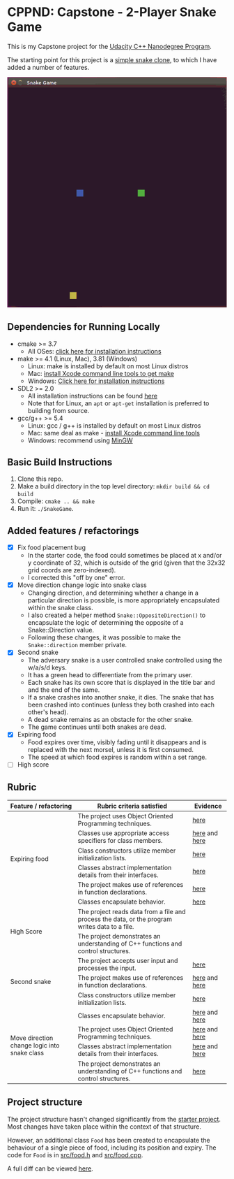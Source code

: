 # CPPND: Capstone - 2-Player Snake Game

This is my Capstone project for the [Udacity C++ Nanodegree Program](https://www.udacity.com/course/c-plus-plus-nanodegree--nd213).

The starting point for this project is a [simple snake clone](https://github.com/udacity/CppND-Capstone-Snake-Game), to which I have added a number of features.

<img src="snake_game.gif"/>

## Dependencies for Running Locally
* cmake >= 3.7
  * All OSes: [click here for installation instructions](https://cmake.org/install/)
* make >= 4.1 (Linux, Mac), 3.81 (Windows)
  * Linux: make is installed by default on most Linux distros
  * Mac: [install Xcode command line tools to get make](https://developer.apple.com/xcode/features/)
  * Windows: [Click here for installation instructions](http://gnuwin32.sourceforge.net/packages/make.htm)
* SDL2 >= 2.0
  * All installation instructions can be found [here](https://wiki.libsdl.org/Installation)
  * Note that for Linux, an `apt` or `apt-get` installation is preferred to building from source.
* gcc/g++ >= 5.4
  * Linux: gcc / g++ is installed by default on most Linux distros
  * Mac: same deal as make - [install Xcode command line tools](https://developer.apple.com/xcode/features/)
  * Windows: recommend using [MinGW](http://www.mingw.org/)

## Basic Build Instructions

1. Clone this repo.
2. Make a build directory in the top level directory: `mkdir build && cd build`
3. Compile: `cmake .. && make`
4. Run it: `./SnakeGame`.

## Added features / refactorings

- [x] Fix food placement bug
  - In the starter code, the food could sometimes be placed at x and/or y coordinate of 32, which is outside of the grid (given that the 32x32 grid coords are zero-indexed).
  - I corrected this "off by one" error.
- [x] Move direction change logic into snake class
  - Changing direction, and determining whether a change in a particular direction is possible, is more appropriately encapsulated within the snake class.
  - I also created a helper method `Snake::OppositeDirection()` to encapsulate the logic of determining the opposite of a Snake::Direction value.
  - Following these changes, it was possible to make the `Snake::direction` member private.
- [x] Second snake
  - The adversary snake is a user controlled snake controlled using the w/a/s/d keys.
  - It has a green head to differentiate from the primary user.
  - Each snake has its own score that is displayed in the title bar and and the end of the same.
  - If a snake crashes into another snake, it dies. The snake that has been crashed into continues (unless they both crashed into each other's head).
  - A dead snake remains as an obstacle for the other snake.
  - The game continues until both snakes are dead.
- [x] Expiring food
  - Food expires over time, visibly fading until it disappears and is replaced with the next morsel, unless it is first consumed.
  - The speed at which food expires is random within a set range.
- [ ] High score

## Rubric

<table>
  <thead>
    <tr>
      <th>Feature / refactoring</th>
      <th>Rubric criteria satisfied</th>
      <th>Evidence</th>
    </tr>
  </thead>
  <tbody>
    <tr>
      <td rowspan="6">Expiring food</td>
      <td>The project uses Object Oriented Programming techniques.</td>
      <td>
        <a href="https://github.com/samfrances/CppND-Capstone-Snake-Game/commit/609f7f71db57cbc628d1b3c34b6e2d0d7c04b618">here</a>
      </td>
    </tr>
    <tr>
      <td>Classes use appropriate access specifiers for class members.</td>
      <td>
        <a href="https://github.com/samfrances/CppND-Capstone-Snake-Game/commit/609f7f71db57cbc628d1b3c34b6e2d0d7c04b618#diff-2a8a6c0d90317541e8c7cabd5076c1f5">here</a> and
        <a href="https://github.com/samfrances/CppND-Capstone-Snake-Game/commit/7179b7dea93fb0a2f4691e126df32e14373d34b4#diff-2a8a6c0d90317541e8c7cabd5076c1f5">here</a>
      </td>
    </tr>
    <tr>
      <td>Class constructors utilize member initialization lists.</td>
      <td>
        <a href="https://github.com/samfrances/CppND-Capstone-Snake-Game/commit/609f7f71db57cbc628d1b3c34b6e2d0d7c04b618#diff-2a8a6c0d90317541e8c7cabd5076c1f5R10-R14">here</a>
      </td>
    </tr>
    <tr>
      <td>Classes abstract implementation details from their interfaces.</td>
      <td>
        <a href="https://github.com/samfrances/CppND-Capstone-Snake-Game/commit/7179b7dea93fb0a2f4691e126df32e14373d34b4#diff-1132b3f1f84a5c35465145b8014b498f">here</a>
      </td>
    </tr>
    <tr>
      <td>The project makes use of references in function declarations.</td>
      <td>
        <a href="https://github.com/samfrances/CppND-Capstone-Snake-Game/commit/7179b7dea93fb0a2f4691e126df32e14373d34b4#diff-8489e9017bfe9a3e03b2c4b94f61c474R41">here</a>
      </td>
    </tr>
    <tr>
      <td>Classes encapsulate behavior.</td>
      <td>
        <a href="https://github.com/samfrances/CppND-Capstone-Snake-Game/commit/7179b7dea93fb0a2f4691e126df32e14373d34b4#diff-1132b3f1f84a5c35465145b8014b498f">here</a>
      </td>
    </tr>
    <tr>
      <td rowspan="2">High Score</td>
      <td>The project reads data from a file and process the data, or the program writes data to a file.</td>
      <td></td>
    </tr>
    <tr>
      <td>The project demonstrates an understanding of C++ functions and control structures.</td>
      <td></td>
    </tr>
    <tr>
      <td rowspan="3">Second snake</td>
      <td>The project accepts user input and processes the input.</td>
      <td>
        <a href="https://github.com/samfrances/CppND-Capstone-Snake-Game/commit/496742b1748a98dc97b6003de16fbfb26ceb1905#diff-52537bb6a6d31158dba678bd0d88541aR29-R43">here</a>
      </td>
    </tr>
    <tr>
      <td>The project makes use of references in function declarations.</td>
      <td>
        <a href="https://github.com/samfrances/CppND-Capstone-Snake-Game/commit/496742b1748a98dc97b6003de16fbfb26ceb1905#diff-8489e9017bfe9a3e03b2c4b94f61c474R28">here</a> and
        <a href="https://github.com/samfrances/CppND-Capstone-Snake-Game/commit/496742b1748a98dc97b6003de16fbfb26ceb1905#diff-8489e9017bfe9a3e03b2c4b94f61c474R33">here</a>
      </td>
    </tr>
    <tr>
      <td>Class constructors utilize member initialization lists.</td>
      <td>
        <a href="https://github.com/samfrances/CppND-Capstone-Snake-Game/commit/496742b1748a98dc97b6003de16fbfb26ceb1905#diff-18513665750ef5adf42b5ec29e14162eR7">here</a>
      </td>
    </tr>
    <tr>
      <td rowspan="4">Move direction change logic into snake class</td>
      <td>Classes encapsulate behavior.</td>
      <td>
        <a href="https://github.com/samfrances/CppND-Capstone-Snake-Game/commit/b1d15bad201cf8024827a43c678cb6cd2ea6a45d#diff-52537bb6a6d31158dba678bd0d88541a">here</a> and
        <a href="https://github.com/samfrances/CppND-Capstone-Snake-Game/commit/b1d15bad201cf8024827a43c678cb6cd2ea6a45d#diff-5724de0b1684b15a68f2e893a80b0ddc">here</a>
      </td>
    </tr>
    <tr>
      <td>The project uses Object Oriented Programming techniques.</td>
      <td>
        <a href="https://github.com/samfrances/CppND-Capstone-Snake-Game/commit/b1d15bad201cf8024827a43c678cb6cd2ea6a45d#diff-52537bb6a6d31158dba678bd0d88541a">here</a> and
        <a href="https://github.com/samfrances/CppND-Capstone-Snake-Game/commit/b1d15bad201cf8024827a43c678cb6cd2ea6a45d#diff-5724de0b1684b15a68f2e893a80b0ddc">here</a>
      </td>
    </tr>
    <tr>
      <td>Classes abstract implementation details from their interfaces.</td>
      <td>
        <a href="https://github.com/samfrances/CppND-Capstone-Snake-Game/commit/b1d15bad201cf8024827a43c678cb6cd2ea6a45d#diff-52537bb6a6d31158dba678bd0d88541a">here</a> and
        <a href="https://github.com/samfrances/CppND-Capstone-Snake-Game/commit/b1d15bad201cf8024827a43c678cb6cd2ea6a45d#diff-5724de0b1684b15a68f2e893a80b0ddc">here</a>
      </td>
    </tr>
    <tr>
      <td>The project demonstrates an understanding of C++ functions and control structures.</td>
      <td>
        <a href="https://github.com/samfrances/CppND-Capstone-Snake-Game/commit/b1d15bad201cf8024827a43c678cb6cd2ea6a45d#a-5724de0b1684b15a68f2e893a80b0ddcR82-R91">here</a>
      </td>
    </tr>
  </tbody>
</table>

## Project structure

The project structure hasn't changed significantly from the [starter project](https://github.com/udacity/CppND-Capstone-Snake-Game).
Most changes have taken place within the context of that structure.

However, an additional class `Food` has been created to encapsulate the behaviour of a single piece of food,
including its position and expiry. The code for `Food` is in [src/food.h](src/food.h) and [src/food.cpp](src/food.cpp).

A full diff can be viewed [here](https://github.com/samfrances/CppND-Capstone-Snake-Game/compare/starting_point...samfrances:master).
